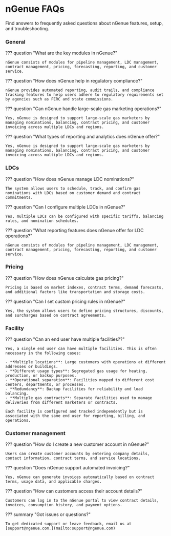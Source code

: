 # nGenue FAQs

Find answers to frequently asked questions about nGenue features, setup, and troubleshooting.


### General

??? question "What are the key modules in nGenue?"

    nGenue consists of modules for pipeline management, LDC management, contract management, pricing, forecasting, reporting, and customer service.

??? question "How does nGenue help in regulatory compliance?"

    nGenue provides automated reporting, audit trails, and compliance tracking features to help users adhere to regulatory requirements set by agencies such as FERC and state commissions.        

??? question "Can nGenue handle large-scale gas marketing operations?"

    Yes, nGenue is designed to support large-scale gas marketers by managing nominations, balancing, contract pricing, and customer invoicing across multiple LDCs and regions.

??? question "What types of reporting and analytics does nGenue offer?"

    Yes, nGenue is designed to support large-scale gas marketers by managing nominations, balancing, contract pricing, and customer invoicing across multiple LDCs and regions.

### LDCs

??? question "How does nGenue manage LDC nominations?"

    The system allows users to schedule, track, and confirm gas nominations with LDCs based on customer demand and contract commitments.

??? question "Can I configure multiple LDCs in nGenue?"

    Yes, multiple LDCs can be configured with specific tariffs, balancing rules, and nomination schedules.

??? question "What reporting features does nGenue offer for LDC operations?"

    nGenue consists of modules for pipeline management, LDC management, contract management, pricing, forecasting, reporting, and customer service.

### Pricing

??? question "How does nGenue calculate gas pricing?"

    Pricing is based on market indexes, contract terms, demand forecasts, and additional factors like transportation and storage costs.        

??? question "Can I set custom pricing rules in nGenue?"

    Yes, the system allows users to define pricing structures, discounts, and surcharges based on contract agreements.

### Facility

??? question "Can an end user have multiple facilities??"

    Yes, a single end user can have multiple facilities. This is often necessary in the following cases:

    - **Multiple locations**: Large customers with operations at different addresses or buildings.
    - **Different usage types**: Segregated gas usage for heating, production, or backup purposes.
    - **Operational separation**: Facilities mapped to different cost centers, departments, or processes.
    - **Redundancy**: Backup facilities for reliability and load balancing.
    - **Multiple gas contracts**: Separate facilities used to manage deliveries from different marketers or contracts.

    Each facility is configured and tracked independently but is associated with the same end user for reporting, billing, and operations.

### Customer management

??? question "How do I create a new customer account in nGenue?"

    Users can create customer accounts by entering company details, contact information, contract terms, and service locations.

??? question "Does nGenue support automated invoicing?"

    Yes, nGenue can generate invoices automatically based on contract terms, usage data, and applicable charges.

??? question "How can customers access their account details?"

    Customers can log in to the nGenue portal to view contract details, invoices, consumption history, and payment options.

??? summary "Got issues or questions?"

    To get dedicated support or leave feedback, email us at [support@ngenue.com.](mailto:support@ngenue.com)

